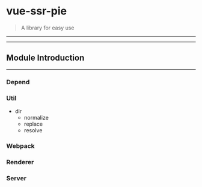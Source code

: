 # vue-ssr-pie

> A library for easy use <vue-server-renderer>

---
---

## Module Introduction

---

### Depend

### Util

- dir
	- normalize
	- replace
	- resolve

### Webpack

### Renderer

### Server
